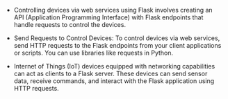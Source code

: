 - Controlling devices via web services using Flask involves creating an API (Application Programming Interface) with Flask endpoints that handle requests to control the devices. 

- Send Requests to Control Devices: To control devices via web services, send HTTP requests to the Flask endpoints from your client applications or scripts. You can use libraries like requests in Python.

- Internet of Things (IoT) devices equipped with networking capabilities can act as clients to a Flask server. These devices can send sensor data, receive commands, and interact with the Flask application using HTTP requests.
